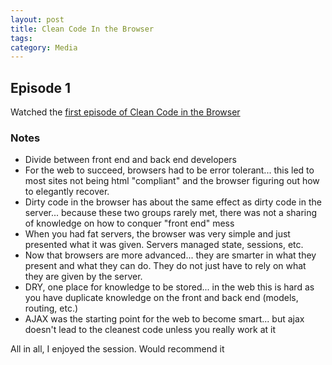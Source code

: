 ```yaml
---
layout: post
title: Clean Code In the Browser
tags: 
category: Media
---
```


## Episode 1

Watched the [first episode of Clean Code in the Browser](https://cleancoders.com/episode/clean-code-in-the-browser-episode-1/show)  

### Notes

* Divide between front end and back end developers  
* For the web to succeed, browsers had to be error tolerant... this led to most sites not being html "compliant" and the browser figuring out how to elegantly recover.
* Dirty code in the browser has about the same effect as dirty code in the server... because these two groups rarely met, there was not a sharing of knowledge on how to conquer "front end" mess  
* When you had fat servers, the browser was very simple and just presented what it was given. Servers managed state, sessions, etc.
* Now that browsers are more advanced... they are smarter in what they present and what they can do. They do not just have to rely on what they are given by the server.
* DRY, one place for knowledge to be stored... in the web this is hard as you have duplicate knowledge on the front and back end (models, routing, etc.)  
* AJAX was the starting point for the web to become smart... but ajax doesn't lead to the cleanest code unless you really work at it

All in all, I enjoyed the session. Would recommend it
